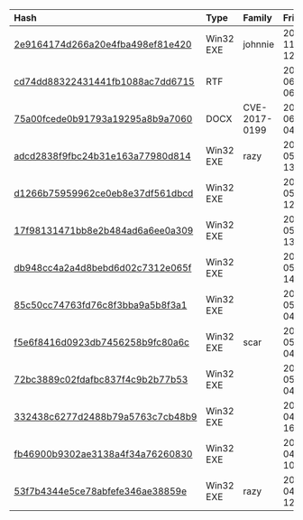 |Hash|Type|Family|Frist_Seen|Name|
|:--|:--|:--|:--|:--|
|[2e9164174d266a20e4fba498ef81e420](https://www.virustotal.com/gui/file/2e9164174d266a20e4fba498ef81e420)|Win32 EXE|johnnie|2018-11-22 12:12:42|2e9164174d266a20e4fba498ef81e420.virobj|
|[cd74dd88322431441fb1088ac7dd6715](https://www.virustotal.com/gui/file/cd74dd88322431441fb1088ac7dd6715)|RTF||2018-06-09 06:09:17|77bb403d09f2da4ebb22cadbb7606c76659977f4|
|[75a00fcede0b91793a19295a8b9a7060](https://www.virustotal.com/gui/file/75a00fcede0b91793a19295a8b9a7060)|DOCX|CVE-2017-0199|2018-06-08 04:38:04|75a00fcede0b91793a19295a8b9a7060.virobj|
|[adcd2838f9fbc24b31e163a77980d814](https://www.virustotal.com/gui/file/adcd2838f9fbc24b31e163a77980d814)|Win32 EXE|razy|2018-05-28 13:31:14|CalcTape.exe|
|[d1266b75959962ce0eb8e37df561dbcd](https://www.virustotal.com/gui/file/d1266b75959962ce0eb8e37df561dbcd)|Win32 EXE||2018-05-24 12:52:28|BClient.exe|
|[17f98131471bb8e2b484ad6a6ee0a309](https://www.virustotal.com/gui/file/17f98131471bb8e2b484ad6a6ee0a309)|Win32 EXE||2018-05-21 13:34:28|Process Manager.exe|
|[db948cc4a2a4d8bebd6d02c7312e065f](https://www.virustotal.com/gui/file/db948cc4a2a4d8bebd6d02c7312e065f)|Win32 EXE||2018-05-20 14:37:18|QuickTime.exe|
|[85c50cc74763fd76c8f3bba9a5b8f3a1](https://www.virustotal.com/gui/file/85c50cc74763fd76c8f3bba9a5b8f3a1)|Win32 EXE||2018-05-16 04:53:36|BClient.exe|
|[f5e6f8416d0923db7456258b9fc80a6c](https://www.virustotal.com/gui/file/f5e6f8416d0923db7456258b9fc80a6c)|Win32 EXE|scar|2018-05-13 04:50:59|QuickTime.exe|
|[72bc3889c02fdafbc837f4c9b2b77b53](https://www.virustotal.com/gui/file/72bc3889c02fdafbc837f4c9b2b77b53)|Win32 EXE||2018-05-07 04:42:51|Plex.exe|
|[332438c6277d2488b79a5763c7cb48b9](https://www.virustotal.com/gui/file/332438c6277d2488b79a5763c7cb48b9)|Win32 EXE||2018-04-28 16:44:27|Teppo.exe|
|[fb46900b9302ae3138a4f34a76260830](https://www.virustotal.com/gui/file/fb46900b9302ae3138a4f34a76260830)|Win32 EXE||2018-04-25 10:38:39|Player.exe|
|[53f7b4344e5ce78abfefe346ae38859e](https://www.virustotal.com/gui/file/53f7b4344e5ce78abfefe346ae38859e)|Win32 EXE|razy|2018-04-18 12:08:58|53f7b4344e5ce78abfefe346ae38859e.virus|

